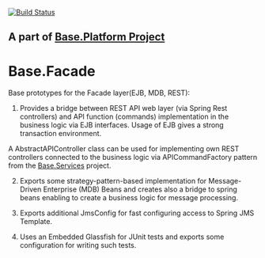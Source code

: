 [![Build Status](https://travis-ci.org/anr-ru/base.facade.svg?branch=master)](https://travis-ci.org/anr-ru/base.facade)

## A part of [Base.Platform Project](https://github.com/anr-ru/base.platform.parent)

# Base.Facade

Base prototypes for the Facade layer(EJB, MDB, REST):

1. Provides a bridge between REST API web layer (via Spring Rest controllers) and 
API function (commands) implementation in the business logic via EJB interfaces. 
Usage of EJB gives a strong transaction environment.

A AbstractAPIController class can be used for implementing own REST controllers connected 
to the business logic via APICommandFactory pattern from 
the [Base.Services](https://github.com/anr-ru/base.services) project.

2. Exports some strategy-pattern-based implementation for Message-Driven Enterprise (MDB) 
Beans and creates also a bridge to spring beans enabling to create a business logic 
for message processing.      

3. Exports additional JmsConfig for fast configuring access to Spring JMS Template.

4. Uses an Embedded Glassfish for JUnit tests and exports some configuration for writing such tests.
